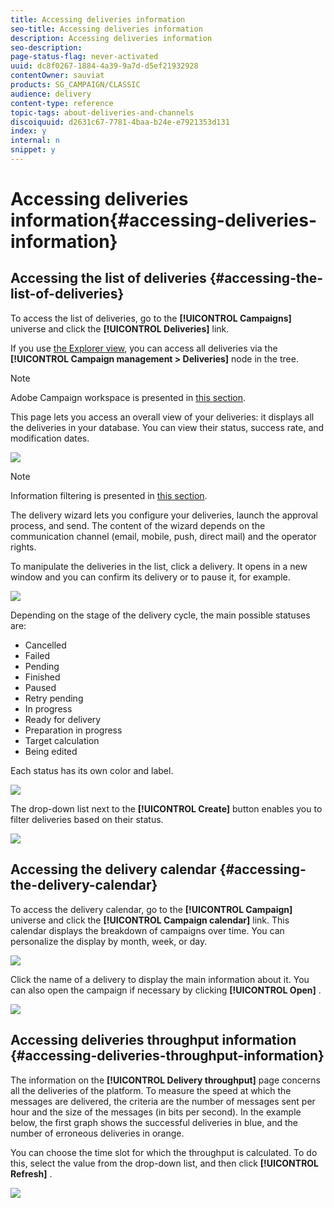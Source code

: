```yaml
---
title: Accessing deliveries information
seo-title: Accessing deliveries information
description: Accessing deliveries information
seo-description: 
page-status-flag: never-activated
uuid: dc8f0267-1884-4a39-9a7d-d5ef21932928
contentOwner: sauviat
products: SG_CAMPAIGN/CLASSIC
audience: delivery
content-type: reference
topic-tags: about-deliveries-and-channels
discoiquuid: d2631c67-7781-4baa-b24e-e7921353d131
index: y
internal: n
snippet: y
---
```


# Accessing deliveries information{#accessing-deliveries-information}

## Accessing the list of deliveries {#accessing-the-list-of-deliveries}

To access the list of deliveries, go to the **[!UICONTROL Campaigns]** universe and click the **[!UICONTROL Deliveries]** link.

If you use [the Explorer view](../../platform/using/adobe-campaign-workspace.md#about-adobe-campaign-explorer), you can access all deliveries via the **[!UICONTROL Campaign management > Deliveries]** node in the tree.

>[!NOTE]
>
>Adobe Campaign workspace is presented in [this section](../../platform/using/adobe-campaign-workspace.md).

This page lets you access an overall view of your deliveries: it displays all the deliveries in your database. You can view their status, success rate, and modification dates.

![](assets/d_ncs_user_filter_interface_delivery01.png)

>[!NOTE]
>
>Information filtering is presented in [this section](../../platform/using/filtering-options.md).

The delivery wizard lets you configure your deliveries, launch the approval process, and send. The content of the wizard depends on the communication channel (email, mobile, push, direct mail) and the operator rights.

To manipulate the deliveries in the list, click a delivery. It opens in a new window and you can confirm its delivery or to pause it, for example. 

![](assets/s_ncs_user_interface_delivery02.png)

Depending on the stage of the delivery cycle, the main possible statuses are:

* Cancelled
* Failed
* Pending 
* Finished
* Paused
* Retry pending
* In progress
* Ready for delivery
* Preparation in progress
* Target calculation
* Being edited

Each status has its own color and label. 

![](assets/s_ncs_user_status_campaigns_120.png)

The drop-down list next to the **[!UICONTROL Create]** button enables you to filter deliveries based on their status.

![](assets/delivery_filter_status.png)

## Accessing the delivery calendar {#accessing-the-delivery-calendar}

To access the delivery calendar, go to the **[!UICONTROL Campaign]** universe and click the **[!UICONTROL Campaign calendar]** link. This calendar displays the breakdown of campaigns over time. You can personalize the display by month, week, or day.

![](assets/s_ncs_user_interface_delivery04.png)

Click the name of a delivery to display the main information about it. You can also open the campaign if necessary by clicking **[!UICONTROL Open]** .

![](assets/s_ncs_user_interface_delivery05.png)

## Accessing deliveries throughput information {#accessing-deliveries-throughput-information}

The information on the **[!UICONTROL Delivery throughput]** page concerns all the deliveries of the platform. To measure the speed at which the messages are delivered, the criteria are the number of messages sent per hour and the size of the messages (in bits per second). In the example below, the first graph shows the successful deliveries in blue, and the number of erroneous deliveries in orange.

You can choose the time slot for which the throughput is calculated. To do this, select the value from the drop-down list, and then click **[!UICONTROL Refresh]** .

![](assets/s_ncs_user_interface_delivery06.png)

